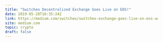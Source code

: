 ```yaml
---
title: "Switcheo Decentralized Exchange Goes Live on EOS!"
date: 2019-05-28T16:35:24Z
link: https://medium.com/switcheo/switcheo-exchange-goes-live-on-eos-ad6f7cb79ac5?utm_medium=RSS&utm_source=hune
site: medium.com
topic: crypto
draft: false
---
```


